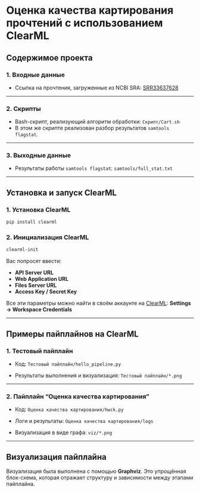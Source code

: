 
# **Оценка качества картирования прочтений с использованием ClearML**

## **Содержимое проекта**

### **1. Входные данные**

* Ссылка на прочтения, загруженные из NCBI SRA:
  [SRR33637628](https://www.ncbi.nlm.nih.gov/sra/SRR33637628)

---

### **2. Скрипты**

* Bash-скрипт, реализующий алгоритм обработки:
  `Скрипт/Cart.sh`
* В этом же скрипте реализован разбор результатов `samtools flagstat`.

---

### **3. Выходные данные**

* Результаты работы `samtools flagstat`:
  `samtools/full_stat.txt`

---

## **Установка и запуск ClearML**

### **1. Установка ClearML**

```bash
pip install clearml
```

### **2. Инициализация ClearML**

```bash
clearml-init
```

Вас попросят ввести:

* **API Server URL**
* **Web Application URL**
* **Files Server URL**
* **Access Key / Secret Key**

Все эти параметры можно найти в своём аккаунте на [ClearML](https://app.clear.ml):
**Settings → Workspace Credentials**

---

## **Примеры пайплайнов на ClearML**

### **1. Тестовый пайплайн**

* Код:
  `Тестовый пайплайн/hello_pipeline.py`

* Результаты выполнения и визуализация:
  `Тестовый пайплайн/*.png`

---

### **2. Пайплайн “Оценка качества картирования”**

* Код:
  `Оценка качества картирования/hwck.py`

* Логи и результаты:
  `Оценка качества картирования/logs`

* Визуализация в виде графа:
  `viz/*.png`

---

## **Визуализация пайплайна**

Визуализация была выполнена с помощью **Graphviz**.
Это упрощённая блок-схема, которая отражает структуру и зависимости между этапами пайплайна.

